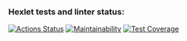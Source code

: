 ### Hexlet tests and linter status:
[![Actions Status](https://github.com/xxphantom/frontend-project-lvl3/workflows/hexlet-check/badge.svg)](https://github.com/xxphantom/frontend-project-lvl3/actions)
[![Maintainability](https://api.codeclimate.com/v1/badges/6eb2e7cb20dcaef800d0/maintainability)](https://codeclimate.com/github/xxphantom/frontend-project-lvl3/maintainability)
[![Test Coverage](https://api.codeclimate.com/v1/badges/6eb2e7cb20dcaef800d0/test_coverage)](https://codeclimate.com/github/xxphantom/frontend-project-lvl3/test_coverage)

